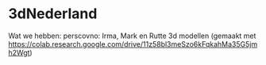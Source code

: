 # 3dNederland

Wat we hebben:
perscovno: Irma, Mark en Rutte 3d modellen (gemaakt met https://colab.research.google.com/drive/11z58bl3meSzo6kFqkahMa35G5jmh2Wgt)

